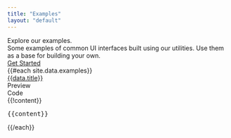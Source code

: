```yaml
---
title: "Examples"
layout: "default"
---
```


<div class="flex justify-between pt-16 pb-12 md:pt-20 md:pb-16">
    <div class="w-full">
        <div class="max-w-3xl font-crimson text-6xl md:text-7xl leading-none mb-4">
            <span class="font-medium tracking-tight text-neutral-950">Explore our examples.</span>
        </div>
        <div class="max-w-xl mt-0 mb-8 text-xl leading-relaxed">
            <span class="text-neutral-700">Some examples of common UI interfaces built using our utilities. Use them as a base for building your own.</span>
        </div>
        <div class="flex items-center gap-2">
            <a href="/docs/installation" class="flex items-center px-4 py-3 rounded-lg bg-neutral-900 hover:bg-neutral-950 text-white no-underline cursor-pointer">
                <span class="font-medium text-sm">Get Started</span>
            </a>
        </div>
    </div>
</div>

<div class="">
{{#each site.data.examples}}
    <a name="{{name}}" class=""></a>
    <div data-role="example" data-example-name="{{name}}" class="mb-16">
        <div class="flex items-center mb-3">
            <div class="text-lg font-medium">
                <a href="#{{name}}" class="hover:underline">{{data.title}}</a>
            </div>
            <div class="ml-auto">
                <div data-role="example:tabs" class="p-1 bg-neutral-100 rounded-lg text-sm flex gap-1 font-medium">
                    <div data-tab="preview" class="bg-white shadow-sm rounded-md px-2 py-1 cursor-pointer">Preview</div>
                    <div data-tab="code" class="rounded-md px-2 py-1 cursor-pointer">Code</div>
                </div>
            </div>
        </div>
        <div class="block w-full border border-neutral-200 rounded-lg overflow-hidden shadow-sm">
            <div data-example-mode="preview" class="hidden" style="display:block;">{{!content}}</div>
            <div data-example-mode="code" class="hidden">
                <pre class="w-full bg-neutral-950 font-mono text-xs leading-relaxed text-white overflow-x-auto p-4">{{content}}</pre>
            </div>
        </div>
    </div>
{{/each}}
</div>

<script type="text/javascript">
    Array.from(document.querySelectorAll(`div[data-role="example"]`)).forEach(parent => {
        Array.from(parent.querySelectorAll(`div[data-tab]`)).forEach(tabElement => {
            tabElement.addEventListener("click", () => {
                Array.from(tabElement.parentElement.children).forEach(tab => tab.classList.remove("bg-white", "shadow-sm"));
                Array.from(parent.querySelectorAll(`div[data-example-mode]`)).forEach(el => el.style.display = "");
                tabElement.classList.add("bg-white", "shadow-sm");
                parent.querySelector(`div[data-example-mode="${tabElement.dataset.tab}"]`).style.display = "block";
            });
        });
    });
</script>
